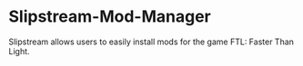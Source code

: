 Slipstream-Mod-Manager
======================

Slipstream allows users to easily install mods for the game FTL: Faster Than Light.
